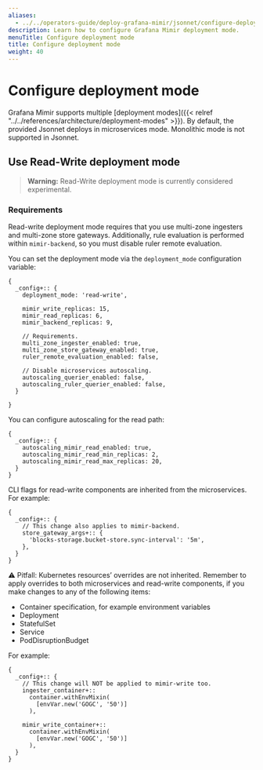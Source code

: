```yaml
---
aliases:
  - ../../operators-guide/deploy-grafana-mimir/jsonnet/configure-deployment-mode/
description: Learn how to configure Grafana Mimir deployment mode.
menuTitle: Configure deployment mode
title: Configure deployment mode
weight: 40
---
```


# Configure deployment mode

Grafana Mimir supports multiple [deployment modes]({{< relref "../../references/architecture/deployment-modes" >}}). By default, the provided Jsonnet deploys in microservices mode. Monolithic mode is not supported in Jsonnet.

## Use Read-Write deployment mode

> **Warning:**
> Read-Write deployment mode is currently considered experimental.

### Requirements

Read-write deployment mode requires that you use multi-zone ingesters and multi-zone store gateways. Additionally, rule evaluation is performed within `mimir-backend`, so you must disable ruler remote evaluation.

You can set the deployment mode via the `deployment_mode` configuration variable:

```jsonnet
{
  _config+:: {
    deployment_mode: 'read-write',

    mimir_write_replicas: 15,
    mimir_read_replicas: 6,
    mimir_backend_replicas: 9,

    // Requirements.
    multi_zone_ingester_enabled: true,
    multi_zone_store_gateway_enabled: true,
    ruler_remote_evaluation_enabled: false,

    // Disable microservices autoscaling.
    autoscaling_querier_enabled: false,
    autoscaling_ruler_querier_enabled: false,
  }

}
```

You can configure autoscaling for the read path:

```jsonnet
{
  _config+:: {
    autoscaling_mimir_read_enabled: true,
    autoscaling_mimir_read_min_replicas: 2,
    autoscaling_mimir_read_max_replicas: 20,
  }
}
```

CLI flags for read-write components are inherited from the microservices. For example:

```jsonnet
{
  _config+:: {
    // This change also applies to mimir-backend.
    store_gateway_args+:: {
      'blocks-storage.bucket-store.sync-interval': '5m',
    },
  }
}
```

⚠️ Pitfall: Kubernetes resources’ overrides are not inherited. Remember to apply overrides to both microservices and read-write components, if you make changes to any of the following items:

- Container specification, for example environment variables
- Deployment
- StatefulSet
- Service
- PodDisruptionBudget

For example:

```jsonnet
{
  _config+:: {
    // This change will NOT be applied to mimir-write too.
    ingester_container+::
      container.withEnvMixin(
        [envVar.new('GOGC', '50')]
      ),

    mimir_write_container+::
      container.withEnvMixin(
        [envVar.new('GOGC', '50')]
      ),
  }
}
```
